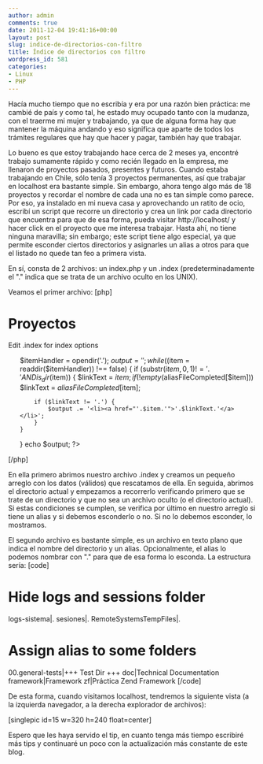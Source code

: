 ```yaml
---
author: admin
comments: true
date: 2011-12-04 19:41:16+00:00
layout: post
slug: indice-de-directorios-con-filtro
title: Índice de directorios con filtro
wordpress_id: 581
categories:
- Linux
- PHP
---
```


Hacía mucho tiempo que no escribía y era por una razón bien práctica: me cambié de país y como tal, he estado muy ocupado tanto con la mudanza, con el traerme mi mujer y trabajando, ya que de alguna forma hay que mantener la máquina andando y eso significa que aparte de todos los trámites regulares que hay que hacer y pagar, también hay que trabajar. 

Lo bueno es que estoy trabajando hace cerca de 2 meses ya, encontré trabajo sumamente rápido y como recién llegado en la empresa, me llenaron de proyectos pasados, presentes y futuros. Cuando estaba trabajando en Chile,  sólo tenía 3 proyectos permanentes, así que trabajar en localhost era bastante simple. Sin embargo, ahora tengo algo más de 18 proyectos y recordar el nombre de cada una no es tan simple como parece. Por eso, ya instalado en mi nueva casa y aprovechando un ratito de ocio, escribí un script que recorre un directorio y crea un link por cada directorio que encuentra para que de esa forma, pueda visitar http://localhost/ y hacer click en el proyecto que me interesa trabajar. Hasta ahí, no tiene ninguna maravilla; sin embargo; este script tiene algo especial, ya que permite esconder ciertos directorios y asignarles un alias a otros para que el listado no quede tan feo a primera vista.
<!-- more -->

En sí, consta de 2 archivos: un index.php y un .index (predeterminadamente el "." indica que se trata de un archivo oculto en los UNIX). 

Veamos el primer archivo: 
[php]<html><head><title>Proyectos en unreal4u</title></head><body>
<h1>Proyectos</h1>
<p>Edit .index for index options</p><ul><?php
$aliasFile = explode("\n",file_get_contents('.index'));
foreach($aliasFile AS $aliasString) {
	$aliasFileTmp = explode('|',$aliasString);
	if (!empty($aliasFileTmp[1]) AND substr($aliasFileTmp[1],0,1) != '#') {
		$aliasFileCompleted[$aliasFileTmp[0]] = $aliasFileTmp[1];
	}
}

$itemHandler = opendir('.');
$output = '';
while (($item = readdir($itemHandler)) !== false) {
	if (substr($item,0,1) != '.' AND is_dir($item)) {
		$linkText = $item;
		if (!empty($aliasFileCompleted[$item])) $linkText = $aliasFileCompleted[$item];

		if ($linkText != '.') {
			$output .= '<li><a href="'.$item.'">'.$linkText.'</a></li>';
		}
	}
}
echo $output;
?></ul></body></html>[/php]

En ella primero abrimos nuestro archivo .index y creamos un pequeño arreglo con los datos (válidos) que rescatamos de ella. En seguida, abrimos el directorio actual y empezamos a recorrerlo verificando primero que se trate de un directorio y que no sea un archivo oculto (o el directorio actual). Si estas condiciones se cumplen, se verifica por último en nuestro arreglo si tiene un alias y si debemos esconderlo o no. Si no lo debemos esconder, lo mostramos.

El segundo archivo es bastante simple, es un archivo en texto plano que indica el nombre del directorio y un alias. Opcionalmente, el alias lo podemos nombrar con "." para que de esa forma lo esconda. La estructura sería: 
[code]
# Hide logs and sessions folder
logs-sistema|.
sesiones|.
RemoteSystemsTempFiles|.

# Assign alias to some folders
00.general-tests|+++ Test Dir +++
doc|Technical Documentation
framework|Framework
zf|Pr&aacute;ctica Zend Framework
[/code]

De esta forma, cuando visitamos localhost, tendremos la siguiente vista (a la izquierda navegador, a la derecha explorador de archivos): 

[singlepic id=15 w=320 h=240 float=center]

Espero que les haya servido el tip, en cuanto tenga más tiempo escribiré más tips y continuaré un poco con la actualización más constante de este blog.
